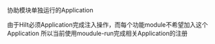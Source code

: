 协助模块单独运行的Application

由于Hilt必须Application完成注入操作，而每个功能module不希望加入这个Application
所以当前使用moudule-run完成相关Application的注册
